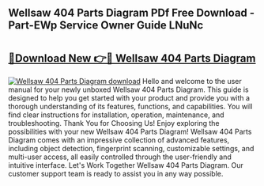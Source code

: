 ## Wellsaw 404 Parts Diagram PDf Free Download - Part-EWp Service Owner Guide LNuNc

# <h2><a href="http://dfor4h.blite.top/?on=Wellsaw+404+Parts+Diagram">🔗Download New 👉🔴 Wellsaw 404 Parts Diagram</a></h2>

[![Wellsaw 404 Parts Diagram download](https://i.imgur.com/lujVjoI.png)](http://dfor4h.blite.top/?on=Wellsaw+404+Parts+Diagram)
Hello and welcome to the user manual for your newly unboxed Wellsaw 404 Parts Diagram. This guide is designed to help you get started with your product and provide you with a thorough understanding of its features, functions, and capabilities. You will find clear instructions for installation, operation, maintenance, and troubleshooting. Thank You for Choosing Us! Enjoy exploring the possibilities with your new Wellsaw 404 Parts Diagram! Wellsaw 404 Parts Diagram comes with an impressive collection of advanced features, including object detection, fingerprint scanning, customizable settings, and multi-user access, all easily controlled through the user-friendly and intuitive interface. Let's Work Together Wellsaw 404 Parts Diagram. Our customer support team is ready to assist you in any way possible.
